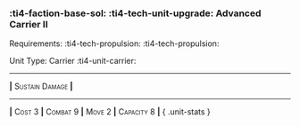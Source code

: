 ### :ti4-faction-base-sol: :ti4-tech-unit-upgrade: **Advanced Carrier II**

Requirements: :ti4-tech-propulsion: :ti4-tech-propulsion:

Unit Type: Carrier :ti4-unit-carrier:

---


__|__ <span style="font-variant:small-caps;">Sustain Damage</span> __|__

---

__|__ <span style="font-variant:small-caps;">Cost 3</span> __|__ <span style="font-variant:small-caps;">Combat 9</span> __|__ <span style="font-variant:small-caps;">Move 2</span> __|__ <span style="font-variant:small-caps;">Capacity 8</span> __|__
{ .unit-stats }
